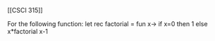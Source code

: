 [[CSCI 315]]

For the following function:
let rec factorial = fun x->
 if x=0 then 1
 else x*factorial x-1

